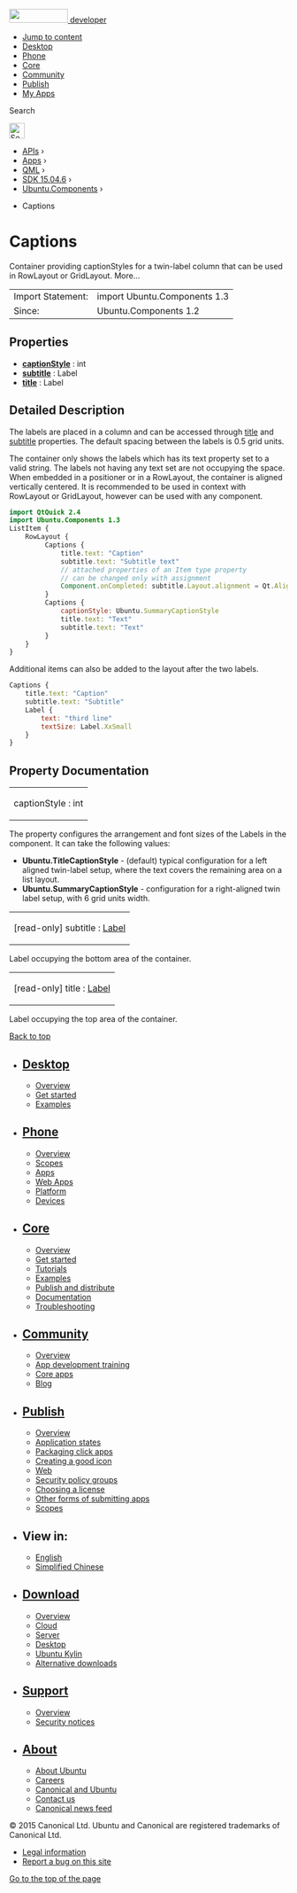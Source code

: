 <a href="https://developer.ubuntu.com/" class="logo-ubuntu"><img src="https://developer.ubuntu.com/assets/sites/ubuntu/latest/u/img/logos/logo-ubuntu-orange.svg" width="106" height="25" /> <span>developer</span></a>

-   [Jump to content](index.html#main-content)
-   [Desktop](https://developer.ubuntu.com/en/desktop/)
-   [Phone](https://developer.ubuntu.com/en/phone/)
-   [Core](https://developer.ubuntu.com/core)
-   [Community](https://developer.ubuntu.com/en/community/)
-   [Publish](https://developer.ubuntu.com/en/publish/)
-   [My Apps](https://myapps.developer.ubuntu.com/)

Search

<img src="https://developer.ubuntu.com/assets/sites/ubuntu/latest/u/img/search-white.svg" alt="Search" height="28" />

-   [APIs](../../../../index.html) ›
-   [Apps](../../../index.html) ›
-   [QML](../../index.html) ›
-   [SDK 15.04.6](../index.html) ›
-   [Ubuntu.Components](../Ubuntu.Components/index.html) ›

<!-- -->

-   Captions

Captions
========

<span class="subtitle"></span>
Container providing captionStyles for a twin-label column that can be used in RowLayout or GridLayout. More...

|                   |                              |
|-------------------|------------------------------|
| Import Statement: | import Ubuntu.Components 1.3 |
| Since:            | Ubuntu.Components 1.2        |

<span id="properties"></span>
Properties
----------

-   ****[captionStyle](index.html#captionStyle-prop)**** : int
-   ****[subtitle](index.html#subtitle-prop)**** : Label
-   ****[title](index.html#title-prop)**** : Label

<span id="details"></span>
Detailed Description
--------------------

The labels are placed in a column and can be accessed through [title](index.html#title-prop) and [subtitle](index.html#subtitle-prop) properties. The default spacing between the labels is 0.5 grid units.

The container only shows the labels which has its text property set to a valid string. The labels not having any text set are not occupying the space. When embedded in a positioner or in a RowLayout, the container is aligned vertically centered. It is recommended to be used in context with RowLayout or GridLayout, however can be used with any component.

``` qml
import QtQuick 2.4
import Ubuntu.Components 1.3
ListItem {
    RowLayout {
         Captions {
             title.text: "Caption"
             subtitle.text: "Subtitle text"
             // attached properties of an Item type property
             // can be changed only with assignment
             Component.onCompleted: subtitle.Layout.alignment = Qt.AlignRight
         }
         Captions {
             captionStyle: Ubuntu.SummaryCaptionStyle
             title.text: "Text"
             subtitle.text: "Text"
         }
    }
}
```

Additional items can also be added to the layout after the two labels.

``` qml
Captions {
    title.text: "Caption"
    subtitle.text: "Subtitle"
    Label {
        text: "third line"
        textSize: Label.XxSmall
    }
}
```

Property Documentation
----------------------

<table>
<colgroup>
<col width="100%" />
</colgroup>
<tbody>
<tr class="odd">
<td><p><span id="captionStyle-prop"></span><span class="name">captionStyle</span> : <span class="type">int</span></p></td>
</tr>
</tbody>
</table>

The property configures the arrangement and font sizes of the Labels in the component. It can take the following values:

-   **Ubuntu.TitleCaptionStyle** - (default) typical configuration for a left aligned twin-label setup, where the text covers the remaining area on a list layout.
-   **Ubuntu.SummaryCaptionStyle** - configuration for a right-aligned twin label setup, with 6 grid units width.

<table>
<colgroup>
<col width="100%" />
</colgroup>
<tbody>
<tr class="odd">
<td><p><span id="subtitle-prop"></span><span class="qmlreadonly">[read-only] </span><span class="name">subtitle</span> : <span class="type"><a href="../Ubuntu.Components.Label/index.html">Label</a></span></p></td>
</tr>
</tbody>
</table>

Label occupying the bottom area of the container.

<table>
<colgroup>
<col width="100%" />
</colgroup>
<tbody>
<tr class="odd">
<td><p><span id="title-prop"></span><span class="qmlreadonly">[read-only] </span><span class="name">title</span> : <span class="type"><a href="../Ubuntu.Components.Label/index.html">Label</a></span></p></td>
</tr>
</tbody>
</table>

Label occupying the top area of the container.

[Back to top](index.html#)

-   [Desktop](https://developer.ubuntu.com/en/desktop/)
    ---------------------------------------------------

    -   [Overview](https://developer.ubuntu.com/en/desktop/)
    -   [Get started](http://snapcraft.io/?utm_source=developer.ubuntu.com&utm_medium=devportal&utm_term=snaps%20snapcraft%20desktop&utm_content=menu&utm_campaign=duc_snappers)
    -   [Examples](https://github.com/ubuntu/snappy-playpen)

-   [Phone](https://developer.ubuntu.com/en/phone/)
    -----------------------------------------------

    -   [Overview](https://developer.ubuntu.com/en/phone/)
    -   [Scopes](https://developer.ubuntu.com/en/phone/scopes/)
    -   [Apps](https://developer.ubuntu.com/en/phone/apps/)
    -   [Web Apps](https://developer.ubuntu.com/en/phone/web/)
    -   [Platform](https://developer.ubuntu.com/en/phone/platform/)
    -   [Devices](https://developer.ubuntu.com/en/phone/devices/)

-   [Core](https://developer.ubuntu.com/core)
    -----------------------------------------

    -   [Overview](https://developer.ubuntu.com/core)
    -   [Get started](https://developer.ubuntu.com/core/get-started)
    -   [Tutorials](https://developer.ubuntu.com/core/tutorials)
    -   [Examples](https://developer.ubuntu.com/core/examples)
    -   [Publish and distribute](https://developer.ubuntu.com/core/publish-and-distribute)
    -   [Documentation](https://developer.ubuntu.com/core/documentation)
    -   [Troubleshooting](https://developer.ubuntu.com/core/troubleshooting)

-   [Community](https://developer.ubuntu.com/en/community/)
    -------------------------------------------------------

    -   [Overview](https://developer.ubuntu.com/en/community/)
    -   [App development training](https://developer.ubuntu.com/en/community/training/)
    -   [Core apps](https://developer.ubuntu.com/en/community/core-apps/)
    -   [Blog](https://developer.ubuntu.com/en/community/blog/)

-   [Publish](https://developer.ubuntu.com/en/publish/)
    ---------------------------------------------------

    -   [Overview](https://developer.ubuntu.com/en/publish/)
    -   [Application states](https://developer.ubuntu.com/en/publish/application-states/)
    -   [Packaging click apps](https://developer.ubuntu.com/en/publish/packaging-click-apps/)
    -   [Creating a good icon](https://developer.ubuntu.com/en/publish/creating-a-good-icon/)
    -   [Web](https://developer.ubuntu.com/en/publish/web/)
    -   [Security policy groups](https://developer.ubuntu.com/en/publish/security-policy-groups/)
    -   [Choosing a license](https://developer.ubuntu.com/en/publish/choosing-a-license/)
    -   [Other forms of submitting apps](https://developer.ubuntu.com/en/publish/other-forms-of-submitting-apps/)
    -   [Scopes](https://developer.ubuntu.com/en/publish/scopes/)

-   View in:
    --------

    -   [English](index.html "Change to language: English")
    -   [Simplified Chinese](index.html "Change to language: Simplified Chinese")

-   [Download](http://ubuntu.com/download/)
    ---------------------------------------

    -   [Overview](http://ubuntu.com/download)
    -   [Cloud](http://ubuntu.com/download/cloud)
    -   [Server](http://ubuntu.com/download/server)
    -   [Desktop](http://ubuntu.com/download/desktop)
    -   [Ubuntu Kylin](http://ubuntu.com/download/ubuntu-kylin)
    -   [Alternative downloads](http://ubuntu.com/download/alternative-downloads)

-   [Support](http://ubuntu.com/support/)
    -------------------------------------

    -   [Overview](http://ubuntu.com/support)
    -   [Security notices](http://www.ubuntu.com/usn/)

-   [About](http://ubuntu.com/about/)
    ---------------------------------

    -   [About Ubuntu](http://ubuntu.com/about/about-ubuntu)
    -   [Careers](http://www.canonical.com/careers)
    -   [Canonical and Ubuntu](http://ubuntu.com/about/canonical-and-ubuntu)
    -   [Contact us](http://ubuntu.com/about/contact-us)
    -   [Canonical news feed](http://insights.ubuntu.com/feed/)

© 2015 Canonical Ltd. Ubuntu and Canonical are registered trademarks of Canonical Ltd.

-   [Legal information](http://www.ubuntu.com/legal)
-   [Report a bug on this site](https://bugs.launchpad.net/developer-ubuntu-com/)

<span class="accessibility-aid">[Go to the top of the page](index.html#)</span>
